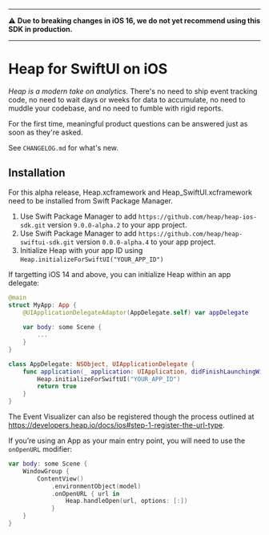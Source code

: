 ***
:warning: **Due to breaking changes in iOS 16, we do not yet recommend using this SDK in production.**
***

# Heap for SwiftUI on iOS

*Heap is a modern take on analytics.* There's no need to ship event tracking
code, no need to wait days or weeks for data to accumulate, no need to muddle
your codebase, and no need to fumble with rigid reports.

For the first time, meaningful product questions can be answered just as soon
as they're asked.

See `CHANGELOG.md` for what's new.

## Installation

For this alpha release, Heap.xcframework and Heap_SwiftUI.xcframework need to
be installed from Swift Package Manager.

1. Use Swift Package Manager to add `https://github.com/heap/heap-ios-sdk.git`
   version `9.0.0-alpha.2` to your app project.
2. Use Swift Package Manager to add
   `https://github.com/heap/heap-swiftui-sdk.git` version `0.0.0-alpha.4` to
   your app project.
3. Initialize Heap with your app ID using
   `Heap.initializeForSwiftUI("YOUR_APP_ID")`

If targetting iOS 14 and above, you can initialize Heap within an app delegate:

```swift
@main
struct MyApp: App {
    @UIApplicationDelegateAdaptor(AppDelegate.self) var appDelegate
    
    var body: some Scene {
        ...
    }
}

class AppDelegate: NSObject, UIApplicationDelegate {
    func application(_ application: UIApplication, didFinishLaunchingWithOptions launchOptions: [UIApplication.LaunchOptionsKey : Any]? = nil) -> Bool {
        Heap.initializeForSwiftUI("YOUR_APP_ID")
        return true
    }
}
```

The Event Visualizer can also be registered though the process outlined at
https://developers.heap.io/docs/ios#step-1-register-the-url-type.

If you’re using an App as your main entry point, you will need to use the
`onOpenURL` modifier:

```swift
var body: some Scene {
    WindowGroup {
        ContentView()
            .environmentObject(model)
            .onOpenURL { url in
                Heap.handleOpen(url, options: [:])
            }
    }
}
```

